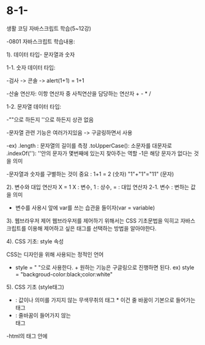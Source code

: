 # 8-1-
생활 코딩 자바스크립트 학습(5~12강)

-0801 자바스크립트 학습내용:

1). 데이터 타입- 문자열과 숫자

1-1. 숫자 데이터 타입: 

-검사 -> 콘솔 -> alert(1+1) = 1+1 

-산술 연산자: 이항 연산자 중 사칙연산을 담당하는 연산자 + - * /

1-2. 문자열 데이터 타입: 

-""으로 하든지 ''으로 하든지 상관 없음

-문자열 관련 기능은 여러가지있음  -> 구글링하면서 사용

-ex) .length : 문자열의 길이를 측정
      .toUpperCase(): 소문자를 대문자로
      .indexOf(''): ''안의 문자가 몇번째에 있는지 찾아주는 역할 -1은 해당 문자가 없다는 것을 의미

-문자열과 숫자를 구별하는 것이 중요 : 1+1 = 2 (숫자)
                                                   "1"+"1"="11" (문자)

2). 변수와 대입 연산자
  X = 1
   X : 변수, 1 : 상수,  = : 대입 연산자
2-1. 변수 : 변하는 값을 의미 
   * 변수를 사용시 앞에 var를 쓰는 습관을 들이자(var = variable)

3). 웹브라우저 제어
  웹브라우저를 제어하기 위해서는 CSS 기초문법을 익히고 자바스크립트를 이용해 제어하고 싶은 태그를 선택하는 방법을 알아야한다.

4). CSS 기초: style 속성

  CSS는 디자인을 위해 사용되는 정적인 언어

  - style = " "으로 사용한다.  + 원하는 기능은 구글링으로 진행하면 된다.
   ex) style = "backgroud-color:black;color:white"

5). CSS 기초 (style태그)

 - <div> </div> : 값이나 의미를 가지지 않는 무색무취의 태그  * 이건 줄 바꿈이 기본으로 들어가는 태그
 - <span> </span>: 줄바꿈이 들어가지 않는 <div> 태그

 -html의 <head> 태그 안에 <style> 태그: 감싸진 텍스트가 CSS라는 것을 알려주는 구분자

 *<span> 태그 안의 class 에 해당하는 것을 <head>의 <style>안에 .을 통해 값을 부여    

6). CSS 기초 : 선택자 * 아주 중요

  - 선택자에는 id , class, 태그 가 있음
    이들 중 우선순위는 id > class > 태그 순이다.

   * id의 경우 : <head>의 <style>에서 . 이 아닌 #으로 시작

7). 제어할 태그 선택하기

    예제에서 사용하는 것
     -CSS selector를 이용하여 태그를 선택하는 것 -> 
    구글링 예시 : javascript select tag by css selector
    
     -<body>태그(element)에 style 값을 부여하고 싶을 경우 ->
     구글링 예시: javascript element style

     -<body>태그(element)에 background-color를 부여하고 싶을 경우 ->
      구글링 예시: javascript style backgound-color

 

학습후기: 기존에 배운 CSS와 자바 스크립트를 공부했지만, 문법을 배우기 보다, 해당 문법을 웹에서 사용하는 법을 익혀서 오히려 더 이로운 수업이였다.